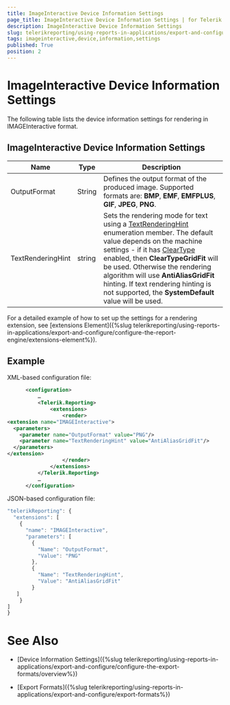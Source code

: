 ```yaml
---
title: ImageInteractive Device Information Settings
page_title: ImageInteractive Device Information Settings | for Telerik Reporting Documentation
description: ImageInteractive Device Information Settings
slug: telerikreporting/using-reports-in-applications/export-and-configure/configure-the-export-formats/imageinteractive-device-information-settings
tags: imageinteractive,device,information,settings
published: True
position: 2
---
```


# ImageInteractive Device Information Settings



The following table lists the device information settings for rendering in IMAGEInteractive format.

## ImageInteractive Device Information Settings

| Name | Type | Description |
| ------ | ------ | ------ |
|OutputFormat|String|Defines the output format of the produced image. Supported formats are: __BMP__, __EMF__, __EMFPLUS__, __GIF__, __JPEG__, __PNG__.|
|TextRenderingHint|string|Sets the rendering mode for text using a  [TextRenderingHint](https://msdn.microsoft.com/en-us/library/ssazt6bs(v=vs.110).aspx) enumeration member. The default value depends on the machine settings - if it has  [ClearType](https://www.microsoft.com/en-us/Typography/ClearTypeInfo.aspx) enabled, then __ClearTypeGridFit__ will be used. Otherwise the rendering algorithm will use __AntiAliasGridFit__ hinting.                 If text rendering hinting is not supported, the __SystemDefault__ value will be used.|

For a detailed example of how to set up the settings for a rendering extension, see [extensions Element]({%slug telerikreporting/using-reports-in-applications/export-and-configure/configure-the-report-engine/extensions-element%}).         

## Example

XML-based configuration file:

    
````xml
      <configuration>
          …
          <Telerik.Reporting>
              <extensions>
                  <render>
<extension name="IMAGEInteractive">
  <parameters>
    <parameter name="OutputFormat" value="PNG"/>
    <parameter name="TextRenderingHint" value="AntiAliasGridFit"/>
  </parameters>
</extension>
                  </render>
              </extensions>
          </Telerik.Reporting>
          …
      </configuration>
````

JSON-based configuration file:

    
````js
"telerikReporting": {
  "extensions": [
    {
      "name": "IMAGEInteractive",
      "parameters": [
        {
          "Name": "OutputFormat",
          "Value": "PNG"
        },
        {
          "Name": "TextRenderingHint",
          "Value": "AntiAliasGridFit"
        }
   ]
    }
]
}
````


# See Also

 

* [Device Information Settings]({%slug telerikreporting/using-reports-in-applications/export-and-configure/configure-the-export-formats/overview%})

 

* [Export Formats]({%slug telerikreporting/using-reports-in-applications/export-and-configure/export-formats%})

